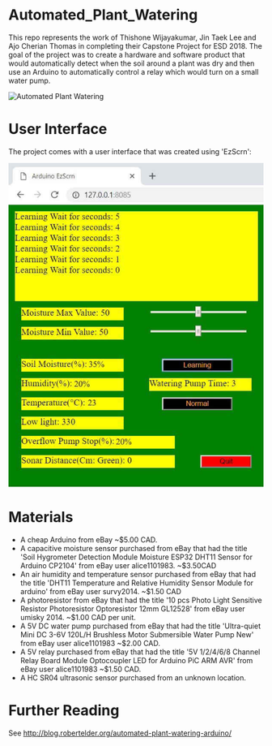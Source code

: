 # Automated_Plant_Watering

This repo represents the work of Thishone Wijayakumar, Jin Taek Lee and Ajo Cherian Thomas in completing their Capstone Project for ESD 2018.  The goal of the project was to create a hardware and software product that would automatically detect when the soil around a plant was dry and then use an Arduino to automatically control a relay which would turn on a small water pump.

![Automated Plant Watering](Documents/demo.jpg "Automated Plant Watering")

# User Interface

The project comes with a user interface that was created using 'EzScrn':

![User Interface](Documents/ui.jpg "User Interface")

# Materials

- A cheap Arduino from eBay ~$5.00 CAD.
- A capacitive moisture sensor purchased from eBay that had the title 'Soil Hygrometer Detection Module Moisture ESP32 DHT11 Sensor for Arduino CP2104' from eBay user alice1101983. ~$3.50CAD
- An air humidity and temperature sensor purchased from eBay that had the title 'DHT11 Temperature and Relative Humidity Sensor Module for arduino' from eBay user survy2014. ~$1.50 CAD
- A photoresistor from eBay that had the title '10 pcs Photo Light Sensitive Resistor Photoresistor Optoresistor 12mm GL12528' from eBay user umisky 2014. ~$1.00 CAD per unit.
- A 5V DC water pump purchased from eBay that had the title 'Ultra-quiet Mini DC 3-6V 120L/H Brushless Motor Submersible Water Pump New' from eBay user alice1101983 ~$2.00 CAD.
- A 5V relay purchased from eBay that had the title '5V 1/2/4/6/8 Channel Relay Board Module Optocoupler LED for Arduino PiC ARM AVR' from eBay user alice1101983 ~$1.50 CAD.
- A HC SR04 ultrasonic sensor purchased from an unknown location.

# Further Reading

See http://blog.robertelder.org/automated-plant-watering-arduino/
